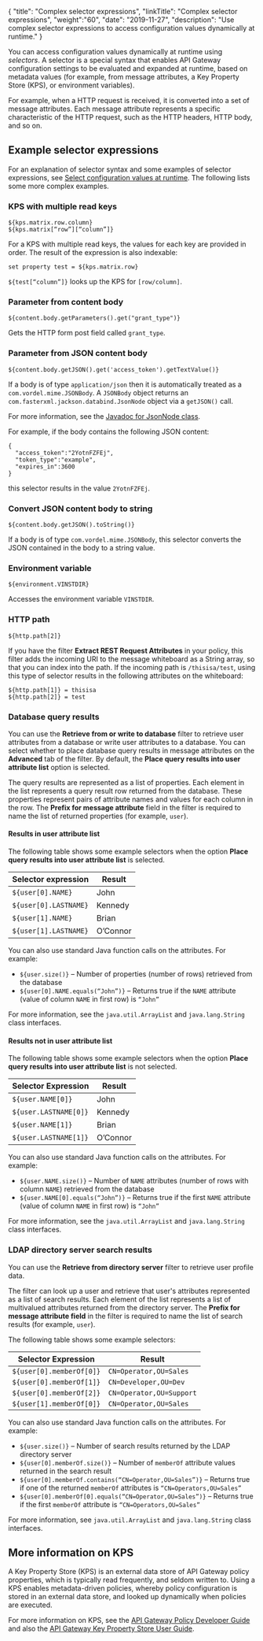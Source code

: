 {
"title": "Complex selector expressions",
"linkTitle": "Complex selector expressions",
"weight":"60",
"date": "2019-11-27",
"description": "Use complex selector expressions to access configuration values dynamically at runtime."
}

You can access configuration values dynamically at runtime using *selectors*. A selector is a special syntax that enables API Gateway configuration settings to be evaluated and expanded at runtime, based on metadata values (for example, from message attributes, a Key Property Store (KPS), or environment variables).

For example, when a HTTP request is received, it is converted into a set of message attributes. Each message attribute represents a specific characteristic of the HTTP request, such as the HTTP headers, HTTP body, and so on.

## Example selector expressions

For an explanation of selector syntax and some examples of selector expressions, see [Select configuration values at runtime](/docs/apim_policydev/apigw_poldev/general_selector/). The following lists some more complex examples.

### KPS with multiple read keys

```
${kps.matrix.row.column}
${kps.matrix[“row”][“column”]}
```

For a KPS with multiple read keys, the values for each key are provided in order. The result of the expression is also indexable:

```
set property test = ${kps.matrix.row}
```

`${test[“column”]}` looks up the KPS for `[row/column]`.

### Parameter from content body

```
${content.body.getParameters().get("grant_type")}
```

Gets the HTTP form post field called `grant_type`.

### Parameter from JSON content body

```
${content.body.getJSON().get('access_token').getTextValue()}  
```

If a body is of type `application/json` then it is automatically treated as a `com.vordel.mime.JSONBody`. A `JSONBody` object returns an `com.fasterxml.jackson.databind.JsonNode` object via a `getJSON()` call.

For more information, see the [Javadoc for JsonNode class](http://static.javadoc.io/com.fasterxml.jackson.core/jackson-databind/2.7.4/index.html?com/fasterxml/jackson/databind/JsonNode.html).

For example, if the body contains the following JSON content:

```
{
  "access_token":"2YotnFZFEj",
  "token_type":"example",
  "expires_in":3600
}
```

this selector results in the value `2YotnFZFEj`.

### Convert JSON content body to string

```
${content.body.getJSON().toString()}
```

If a body is of type `com.vordel.mime.JSONBody`, this selector converts the JSON contained in the body to a string value.

### Environment variable

```
${environment.VINSTDIR}
```

Accesses the environment variable `VINSTDIR`.

### HTTP path

```
${http.path[2]}
```

If you have the filter **Extract REST Request Attributes** in your policy, this filter adds the incoming URI to the message whiteboard as a String array, so that you can index into the path. If the incoming path is `/thisisa/test`, using this type of selector results in the following attributes on the whiteboard:

  ```
  ${http.path[1]} = thisisa
  ${http.path[2]} = test
  ```

### Database query results

You can use the **Retrieve from or write to database** filter to retrieve user attributes from a database or write user attributes to a database. You can select whether to place database query results in message attributes on the **Advanced** tab of the filter. By default, the **Place query results into user attribute list** option is selected.

The query results are represented as a list of properties. Each element in the list represents a query result row returned from the database. These properties represent pairs of attribute names and values for each column in the row. The **Prefix for message attribute** field in the filter is required to name the list of returned properties (for example, `user`).

#### Results in user attribute list

The following table shows some example selectors when the option **Place query results into user attribute list** is selected.

| Selector expression    | Result                 |
|------------------------|------------------------|
| `${user[0].NAME}`| John|
| `${user[0].LASTNAME}` |Kennedy|
| `${user[1].NAME}`| Brian|
| `${user[1].LASTNAME}`                     | O’Connor   |

You can also use standard Java function calls on the attributes. For example:

* `${user.size()}` – Number of properties (number of rows) retrieved from the database
* `${user[0].NAME.equals(“John”)}` – Returns true if the `NAME` attribute (value of column `NAME` in first row) is `“John”`

For more information, see the `java.util.ArrayList` and `java.lang.String` class interfaces.

#### Results not in user attribute list

The following table shows some example selectors when the option **Place query results into user attribute list** is not selected.

| Selector Expression    | Result                 |
|------------------------|------------------------|
| ```${user.NAME[0]}```|John  |
| ```${user.LASTNAME[0]}```|   Kennedy|
|```${user.NAME[1]}```   |  Brian |
|```${user.LASTNAME[1]}```  |  O’Connor |

You can also use standard Java function calls on the attributes. For example:

* `${user.NAME.size()}` – Number of `NAME` attributes (number of rows with column `NAME`) retrieved from the database
* `${user.NAME[0].equals(“John”)}` – Returns true if the first `NAME` attribute (value of column `NAME` in first row) is `“John”`

For more information, see the `java.util.ArrayList` and `java.lang.String` class interfaces.

### LDAP directory server search results

You can use the **Retrieve from directory server** filter to retrieve user profile data.

The filter can look up a user and retrieve that user's attributes represented as a list of search results. Each element of the list represents a list of multivalued attributes returned from the directory server. The **Prefix for message attribute field** in the filter is required to name the list of search results (for example, `user`).

The following table shows some example selectors:

| Selector Expression    | Result                 |
|------------------------|------------------------|
| ```${user[0].memberOf[0]}```| ```CN=Operator,OU=Sales```|
| ```${user[0].memberOf[1]}```| ```CN=Developer,OU=Dev``` |
| ```${user[0].memberOf[2]}```| ```CN=Operator,OU=Support``` |
| ```${user[1].memberOf[0]}```| ```CN=Operator,OU=Sales```|

You can also use standard Java function calls on the attributes. For example:

* `${user.size()}` – Number of search results returned by the LDAP directory server
* `${user[0].memberOf.size()}` – Number of `memberOf` attribute values returned in the search result
* `${user[0].memberOf.contains(“CN=Operator,OU=Sales”)}` – Returns true if one of the returned `memberOf` attributes is `“CN=Operators,OU=Sales”`
* `${user[0].memberOf[0].equals(“CN=Operator,OU=Sales”)}` – Returns true if the first `memberOf` attribute is `“CN=Operators,OU=Sales”`

For more information, see `java.util.ArrayList` and `java.lang.String` class interfaces.

## More information on KPS

A Key Property Store (KPS) is an external data store of API Gateway policy properties, which is typically read frequently, and seldom written to. Using a KPS enables metadata-driven policies, whereby policy configuration is stored in an external data store, and looked up dynamically when policies are executed.

For more information on KPS, see the [API Gateway Policy Developer Guide](/docs/apim_policydev/apigw_poldev/) and also the [API Gateway Key Property Store User Guide](https://docs.axway.com/bundle/APIGateway_77_KPSUserGuide_allOS_en_HTML5).
